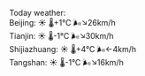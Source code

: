 Today weather:  
Beijing: ☀️   🌡️+1°C 🌬️↘26km/h  
Tianjin: ☀️   🌡️-1°C 🌬️↘30km/h  
Shijiazhuang: ☀️   🌡️+4°C 🌬️←4km/h  
Tangshan: ☀️   🌡️-1°C 🌬️↘16km/h  

